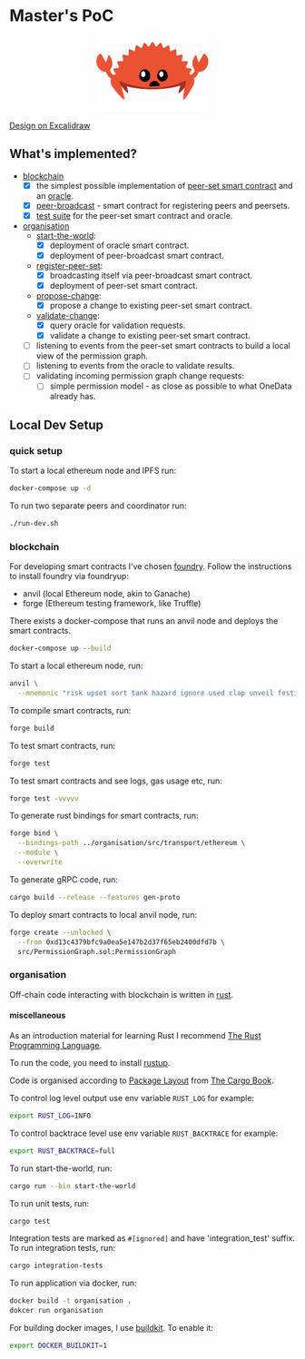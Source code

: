 # Master's PoC

<p align="center">
    <img width="200" src="./imgs/ferris.png" alt="Ferris">
</p>

[Design on Excalidraw](https://excalidraw.com/#token=9wvvufCJTAaAYfN1Qjf9I)

## What's implemented?

- [blockchain](./blockchain)
  - [x] the simplest possible implementation of [peer-set smart contract](./blockchain/src/peer-set)
    and an [oracle](./blockchain/src/oracle).
  - [x] [peer-broadcast](./blockchain/src/peer-broadcast) - smart contract for registering peers and peersets.
  - [x] [test suite](./blockchain/test/PeerSet.t.sol) for the peer-set smart contract and oracle.
- [organisation](./organisation)
    - [start-the-world](./organisation/src/bin/start-the-world):
        - [x] deployment of oracle smart contract.
        - [x] deployment of peer-broadcast smart contract.
    - [register-peer-set](./organisation/src/bin/register-peer-set):
        - [x] broadcasting itself via peer-broadcast smart contract.
        - [x] deployment of peer-set smart contract.
    - [propose-change](./organisation/src/bin/propose-change):
        - [x] propose a change to existing peer-set smart contract.
    - [validate-change](./organisation/src/bin/validate-change):
        - [x] query oracle for validation requests.
        - [x] validate a change to existing peer-set smart contract.
    - [ ] listening to events from the peer-set smart contracts to build a local view of the permission graph.
    - [ ] listening to events from the oracle to validate results.
    - [ ] validating incoming permission graph change requests:
        - [ ] simple permission model - as close as possible to what OneData already has.

## Local Dev Setup

### quick setup

To start a local ethereum node and IPFS run:
```bash
docker-compose up -d
```

To run two separate peers and coordinator run:
```bash
./run-dev.sh
```

### blockchain

For developing smart contracts I've chosen [foundry](https://github.com/foundry-rs/foundry).
Follow the instructions to install foundry via foundryup:

- anvil (local Ethereum node, akin to Ganache)
- forge (Ethereum testing framework, like Truffle)

There exists a docker-compose that runs an anvil node
and deploys the smart contracts.

```bash
docker-compose up --build
```

To start a local ethereum node, run:

```bash
anvil \
  --mnemonic "risk upset sort tank hazard ignore used clap unveil festival barrel wrap"
```

To compile smart contracts, run:

```bash
forge build
```

To test smart contracts, run:

```bash
forge test 
```

To test smart contracts and see logs, gas usage etc, run:

```bash
forge test -vvvvv
```

To generate rust bindings for smart contracts, run:

```bash
forge bind \
  --bindings-path ../organisation/src/transport/ethereum \
  --module \
  --overwrite
```

To generate gRPC code, run:

```bash
cargo build --release --features gen-proto
```

To deploy smart contracts to local anvil node, run:

```bash
forge create --unlocked \
  --from 0xd13c4379bfc9a0ea5e147b2d37f65eb2400dfd7b \
  src/PermissionGraph.sol:PermissionGraph
```

### organisation

Off-chain code interacting with blockchain is written in [rust](https://www.rust-lang.org/).

#### miscellaneous

As an introduction material for learning Rust I
recommend [The Rust Programming Language](https://doc.rust-lang.org/book/title-page.html).

To run the code, you need to install [rustup](https://rustup.rs/).

Code is organised according to [Package Layout](https://doc.rust-lang.org/cargo/guide/project-layout.html)
from [The Cargo Book](https://doc.rust-lang.org/cargo/index.html).

To control log level output use env variable `RUST_LOG` for example:

```bash
export RUST_LOG=INFO
```

To control backtrace level use env variable `RUST_BACKTRACE` for example:

```bash
export RUST_BACKTRACE=full
```

To run start-the-world, run:

```bash
cargo run --bin start-the-world
```

To run unit tests, run:

```bash
cargo test
```

Integration tests are marked as `#[ignored]` and have 'integration_test' suffix.
To run integration tests, run:

```bash
cargo integration-tests
```

To run application via docker, run:

```bash
docker build -t organisation .
dokcer run organisation
```

For building docker images, I use [buildkit](https://docs.docker.com/build/buildkit/).
To enable it:

```bash
export DOCKER_BUILDKIT=1
```
